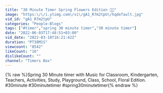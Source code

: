 ```yaml
---
title: "30 Minute Timer Spring Flowers Edition 🌾💐"
image: "https:\/\/i.ytimg.com\/vi\/gA1_R7m2tpU\/hqdefault.jpg"
vid_id: "gA1_R7m2tpU"
categories: "People-Blogs"
tags: ["#timer","spring 30 minute timer","30 minute timer"]
date: "2022-06-03T17:48:51+03:00"
vid_date: "2022-03-18T16:21:42Z"
duration: "PT30M1S"
viewcount: "8542"
likeCount: "16"
dislikeCount: ""
channel: "Timers Box"
---
```

{% raw %}Spring 30 Minute timer with Music for Classroom, Kindergarten, Teachers, Activities, Study, Playground, Class, School, Floral Edition.<br />#30minute #30minutetimer #spring30minutetimer{% endraw %}
